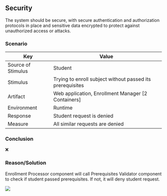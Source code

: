 ## Security

The system should be secure, with secure authentication and authorization protocols in place and sensitive data encrypted to protect against unauthorized access or attacks.

### Scenario

| Key                | Value                                                     |
|--------------------|-----------------------------------------------------------|
| Source of Stimulus | Student                                                   |
| Stimulus           | Trying to enroll subject without passed its prerequisites |
| Artifact           | Web application, Enrollment Manager [2 Containers]        |
| Environment        | Runtime                                                   |  
| Response           | Student request is denied                                 |
| Measure            | All similar requests are denied                           |

### Conclusion
❌

### Reason/Solution
Enrollment Processor component will call Prerequisites Validator component to check if student passed 
prerequisites. If not, it will deny student request.

![](embed:enrollmentManager_component_diagram)